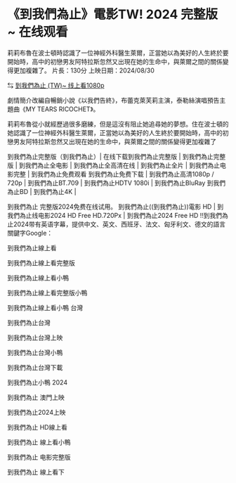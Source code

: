 <h1>《到我們為止》電影TW! 2024 完整版 ~ 在线观看</h1>

莉莉布魯在波士頓時認識了一位神經外科醫生萊爾，正當她以為美好的人生終於要開始時，高中的初戀男友阿特拉斯忽然又出現在她的生命中，與萊爾之間的關係變得更加複雜了。
片長：130分 上映日期：2024/08/30

⇆ [到我們為止 (TW)~ 线上看1080p](https://hdmoviesworld.xyz/zh/movie/1079091/it-ends-with-us-Github)

劇情簡介改編自暢銷小說《以我們告終》，布蕾克萊芙莉主演，泰勒絲演唱預告主題曲《MY TEARS RICOCHET》。

莉莉布魯從小就經歷過很多磨練，但是這沒有阻止她追尋她的夢想。住在波士頓的她認識了一位神經外科醫生萊爾，正當她以為美好的人生終於要開始時，高中的初戀男友阿特拉斯忽然又出現在她的生命中，與萊爾之間的關係變得更加複雜了

到我們為止完整版（到我們為止）| 在线下载到我們為止完整版 | 到我們為止完整版 | 到我們為止全电影 | 到我們為止全高清在线 | 到我們為止全片 | 到我們為止电影完整 | 到我們為止免费观看 到我們為止免费下载 | 到我們為止高清1080p / 720p | 到我們為止BT.709 | 到我們為止HDTV 1080i | 到我們為止BluRay 到我們為止BD | 到我們為止4K |

到我們為止 完整版2024免费在线试用。 到我們為止((到我們為止))電影 HD | 到我們為止线电影2024 HD Free HD.720Px | 到我們為止2024 Free HD !!到我們為止2024带有英语字幕，提供中文、英文、西班牙、法文、匈牙利文、德文的語言
關鍵字Google：

到我們為止線上看

到我們為止線上看完整版

到我們為止線上看小鴨

到我們為止線上看完整版小鴨

到我們為止線上看小鴨 台灣

到我們為止台灣

到我們為止台灣上映

到我們為止台灣小鴨

到我們為止台灣下載

到我們為止小鴨 2024

到我們為止 澳門上映

到我們為止2024上映

到我們為止 HD線上看

到我們為止 線上看小鴨

到我們為止 电影完整版

到我們為止 線上看下
